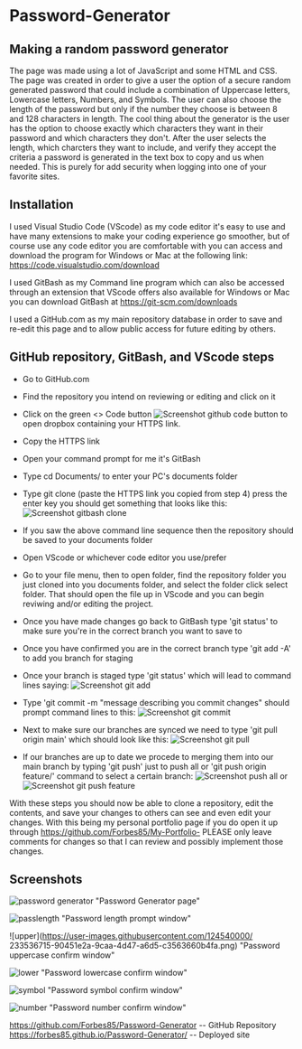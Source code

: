 # Password-Generator

## Making a random password generator

The page was made using a lot of JavaScript and some HTML and CSS. The page was created in order to give a user the option of a secure random generated password that could include a combination of Uppercase letters, Lowercase letters, Numbers,  and Symbols. The user can also choose the length of the password but only if the number they choose is between 8 and 128 characters in length. The cool thing about the generator is the user has the option to choose exactly which characters they want in their password and which characters they don't. After the user selects the length, which charcters they want to include, and verify they accept the criteria a password is generated in the text box to copy and us when needed. This is purely for add security when logging into one of your favorite sites.

## Installation

I used Visual Studio Code (VScode) as my code editor it's easy to use and have many extensions to make your coding experience go smoother, but of course use any code editor you are comfortable with you can access and download the program for Windows or Mac at the following link: https://code.visualstudio.com/download

I used GitBash as my Command line program which can also be accessed through an extension that VScode offers also available for Windows or Mac you can download GitBash at https://git-scm.com/downloads 

I used a GitHub.com as my main repository database in order to save and re-edit this page and to allow public access for future editing by others.
## GitHub repository, GitBash, and VScode steps 

- Go to GitHub.com

- Find the repository you intend on reviewing or editing and click on it

- Click on the green <> Code button ![Screenshot github code button](https://user-images.githubusercontent.com/124540000/229514443-755e8baf-cafc-4762-af1c-646a80a3c252.png) to open dropbox containing your HTTPS link. 

- Copy the HTTPS link

- Open your command prompt for me it's GitBash

- Type cd Documents/ to enter your PC's documents folder

- Type git clone (paste the HTTPS link you copied from step 4) press the enter key you should get something that looks like this: ![Screenshot gitbash clone](https://user-images.githubusercontent.com/124540000/229516874-f639bc0d-6096-40a2-947d-8223401eabe9.png)

- If you saw the above command line sequence then the repository should be saved to your documents folder

- Open VScode or whichever code editor you use/prefer 

- Go to your file menu, then to open folder, find the repository folder you just cloned into you documents folder, and select the folder click select folder. That should open the file up in VScode and you can begin reviwing and/or editing the project.

- Once you have made changes go back to GitBash type 'git status' to make sure you're in the correct branch you want to save to

- Once you have confirmed you are in the correct branch type 'git add -A' to add you branch for staging

- Once your branch is staged type 'git status' which will lead to command lines saying: ![Screenshot git add](https://user-images.githubusercontent.com/124540000/229523067-9166abd1-b1ef-421b-b654-8842aee93e01.png)

- Type 'git commit -m "message describing you commit changes" should prompt command lines to this: ![Screenshot git commit](https://user-images.githubusercontent.com/124540000/229523985-70a7fd6e-5120-4d70-a00b-ec5f3b259da8.png)

- Next to make sure our branches are synced we need to type 'git pull origin main' which should look like this: ![Screenshot git pull](https://user-images.githubusercontent.com/124540000/229524832-36e7edd8-6ab6-47f6-b9a9-6d1f4742ab0b.png)

- If our branches are up to date we procede to merging them into our main branch by typing 'git push' just to push all or 'git push origin feature/' command to select a certain branch: ![Screenshot push all](https://user-images.githubusercontent.com/124540000/229528348-ad6663c1-3d36-4fa8-9e58-db3217cbbdb2.png) or ![Screenshot git push feature](https://user-images.githubusercontent.com/124540000/229528688-5e40d5fb-fe47-4537-bfa7-3a824ef3c1be.png)

With these steps you should now be able to clone a repository, edit the contents, and save your changes to others can see and even edit your changes. With this being my personal portfolio page if you do open it up through https://github.com/Forbes85/My-Portfolio- PLEASE only leave comments for changes so that I can review and possibly implement those changes.

## Screenshots

![password generator](https://user-images.githubusercontent.com/124540000/233536437-7d86d0b9-6481-4bf2-8b2c-e176f2900c81.png) "Password Generator page"

![passlength](https://user-images.githubusercontent.com/124540000/233536617-e604762e-65bb-4fb4-bded-16252b69d00c.png) "Password length prompt window"

![upper](https://user-images.githubusercontent.com/124540000/ 233536715-90451e2a-9caa-4d47-a6d5-c3563660b4fa.png) "Password uppercase confirm window"

![lower](https://user-images.githubusercontent.com/124540000/233536801-68e7c66e-a2bd-44b5-a49c-4f266cc3c109.png) "Password lowercase confirm window"

![symbol](https://user-images.githubusercontent.com/124540000/233536915-50f23f74-ff03-449b-b4fd-d02939208318.png) "Password symbol confirm window"

![number](https://user-images.githubusercontent.com/124540000/233537199-ea5e544e-84bf-4194-bae5-c358ed23b3fe.png) "Password number confirm window"

https://github.com/Forbes85/Password-Generator -- GitHub Repository
https://forbes85.github.io/Password-Generator/ -- Deployed site